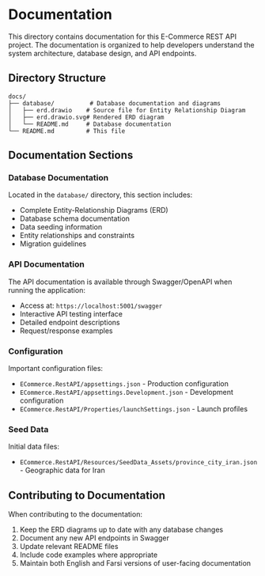 # Documentation

This directory contains documentation for this E-Commerce REST API project. The documentation is organized to help developers understand the system architecture, database design, and API endpoints.

## Directory Structure

```
docs/
├── database/          # Database documentation and diagrams
│   ├── erd.drawio    # Source file for Entity Relationship Diagram
│   ├── erd.drawio.svg# Rendered ERD diagram
│   └── README.md     # Database documentation
└── README.md         # This file
```

## Documentation Sections

### Database Documentation

Located in the `database/` directory, this section includes:

- Complete Entity-Relationship Diagrams (ERD)
- Database schema documentation
- Data seeding information
- Entity relationships and constraints
- Migration guidelines

### API Documentation

The API documentation is available through Swagger/OpenAPI when running the application:

- Access at: `https://localhost:5001/swagger`
- Interactive API testing interface
- Detailed endpoint descriptions
- Request/response examples

### Configuration

Important configuration files:

- `ECommerce.RestAPI/appsettings.json` - Production configuration
- `ECommerce.RestAPI/appsettings.Development.json` - Development configuration
- `ECommerce.RestAPI/Properties/launchSettings.json` - Launch profiles

### Seed Data

Initial data files:

- `ECommerce.RestAPI/Resources/SeedData_Assets/province_city_iran.json` - Geographic data for Iran

## Contributing to Documentation

When contributing to the documentation:

1. Keep the ERD diagrams up to date with any database changes
2. Document any new API endpoints in Swagger
3. Update relevant README files
4. Include code examples where appropriate
5. Maintain both English and Farsi versions of user-facing documentation
